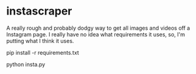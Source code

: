 # instascraper
A really rough and probably dodgy way to get all images and videos off a Instagram page.
I really have no idea what requirements it uses, so, I'm putting what I think it uses.

pip install -r requirements.txt

python insta.py
